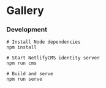 # Gallery

### Development

```
# Install Node dependencies
npm install

# Start NetlifyCMS identity server
npm run cms

# Build and serve
npm run serve
```
